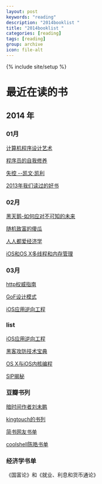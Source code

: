 ```yaml
---
layout: post
keywords: "reading"
description: "2014booklist "
title: "2014booklist "
categories: [reading]
tags: [reading]
group: archive
icon: file-alt
---
```

{% include site/setup %}



#  最近在读的书
## 2014 年

### 01月

[计算机程序设计艺术](http://book.douban.com/subject/2568362/)

[程序员的自我修养](http://book.douban.com/subject/3652388/)

[失控 --凯文·凯利](http://book.douban.com/subject/5375620/)

[2013年我们读过的好书](http://blog.manong.io/the-best-books-we-read-in-2013/?ref=sn)

### 02月

[黑天鹅-如何应对不可知的未来](http://book.douban.com/subject/3025921/)

[随机致富的傻瓜](http://book.douban.com/subject/1962687/)

[人人都爱经济学](http://book.douban.com/subject/4258653/)

[iOS和OS X多线程和内存管理](http://book.douban.com/subject/24720270/)


### 03月

[http权威指南](http://119.147.135.171/2/file.data.weipan.cn/21429076/1d7d10d1c9e931f522a41e9a08b024e710c47ff3?ssig=zjj1Q68SWT&Expires=1393178400&KID=sae,l30zoo1wmz&fn=HTTP%E6%9D%83%E5%A8%81%E6%8C%87%E5%8D%97%EF%BC%88%E4%B8%AD%E6%96%87%E7%89%88%EF%BC%89.pdf&corp=1)

[GoF设计模式]()

[iOS应用逆向工程]()


### list
[iOS应用逆向工程](http://www.amazon.cn/iOS%E5%BA%94%E7%94%A8%E9%80%86%E5%90%91%E5%B7%A5%E7%A8%8B-%E5%88%86%E6%9E%90%E4%B8%8E%E5%AE%9E%E6%88%98-%E6%B2%99%E6%A2%93%E7%A4%BE/dp/product-description/B00HQW9AA6/ref=dp_proddesc_0?ie=UTF8&s=books)

[黑客攻防技术宝典](http://www.amazon.cn/%E9%BB%91%E5%AE%A2%E6%94%BB%E9%98%B2%E6%8A%80%E6%9C%AF%E5%AE%9D%E5%85%B8-iOS%E5%AE%9E%E6%88%98%E7%AF%87-%E7%B1%B3%E5%8B%92/dp/product-description/B00EXGQNQW/ref=dp_proddesc_0?ie=UTF8&s=books)

[OS X与iOS内核编程](http://www.amazon.cn/OS-X%E4%B8%8EiOS%E5%86%85%E6%A0%B8%E7%BC%96%E7%A8%8B-%E5%93%88%E5%B0%94%E6%B2%83%E6%A3%AE/dp/product-description/B00D69IR84/ref=dp_proddesc_0?ie=UTF8&s=books)

[SIP揭秘](http://www.ppurl.com/2012/06/sip%E6%8F%AD%E7%A7%98.html)
###  豆瓣书列
[暗时间作者刘未鹏](http://book.douban.com/people/pongba/collect)

[kingtouch的书列](http://book.douban.com/people/kingtouch/collect)

[简书网友书单](http://jianshu.io/p/ce9350f6c95f)

[coolshell陈皓书单](http://book.douban.com/people/haoel/)

### 经济学书单
《国富论》和《就业、利息和货币通论》